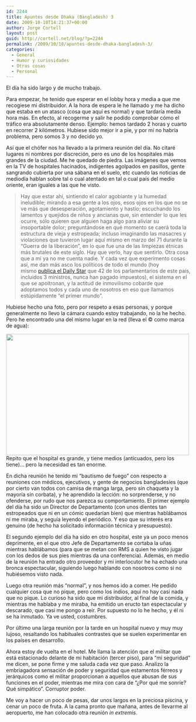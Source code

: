 ```yaml
---
id: 2244
title: Apuntes desde Dhaka (Bangladesh) 3
date: 2009-10-18T14:21:37+00:00
author: Jorge Cortell
layout: post
guid: http://cortell.net/blog/?p=2244
permalink: /2009/10/18/apuntes-desde-dhaka-bangladesh-3/
categories:
  - General
  - Humor y curiosidades
  - Otras cosas
  - Personal
---
```

El día ha sido largo y de mucho trabajo.

Para empezar, he tenido que esperar en el lobby hora y media a que me recogiese mi distribuidor. A la hora de espera le he llamado y me ha dicho que estaba en un atasco (cosa que aquí es normal) y que tardaría media hora más. En efecto, al recogerme y salir he podido comprobar cómo el tráfico era absolutamente denso. Ejemplo: hemos tardado 2 horas y cuarto en recorrer 2 kilómetros. Hubiese sido mejor ir a pie, y por mí no habría problema, pero somos 3 y no decido yo.

Así que el chófer nos ha llevado a la primera reunión del día. No citaré lugares ni nombres por discreción, pero es uno de los hospitales más grandes de la ciudad. Me he quedado de piedra. Las imágenes que vemos en la TV de hospitales hacinados, indigentes agolpados en pasillos, gente sangrando cubierta por una sábana en el suelo, etc cuando las noticias de mediodía hablan sobre tal o cual atentado en tal o cual país del medio oriente, eran iguales a las que he visto.

> Hay que estar ahí, sintiendo el calor agobiante y la humedad ineludible; mirando a esa gente a los ojos, esos ojos en los que no se ve más que desesperación, agotamiento y hastío; escuchando los lamentos y quejidos de niños y ancianas que, sin entender lo que les ocurre, sólo quieren que alguien haga algo para aliviar su insoportable dolor; preguntándose en qué momento se caerá toda la estructura de vieja y estropeada; incluso imaginando las masacres y violaciones que tuvieron lugar aquí mismo en marzo del 71 durante la &#8220;Guerra de la liberación&#8221;, en lo que fue una de las limpiezas étnicas más brutales de este siglo. Hay que verlo, hay que sentirlo. Otra cosa que a mí ya no me cuenta nadie. Y cada vez que experimento cosas así, me dan más asco los políticos de todo el mundo (hoy mismo <a title="http://www.thedailystar.net/newDesign/news-details.php?nid=110244" href="http://www.thedailystar.net/newDesign/news-details.php?nid=110244" target="_blank">publica el Daily Star</a> que 42 de los parlamentarios de este país, incluidos 3 ministros, nunca han pagado impuestos), el sistema en el que se apoltronan, y la actitud de inmovilismo cobarde que adoptamos todos y cada uno de nosotros en eso que llamamos estúpidamente &#8220;el primer mundo&#8221;.

Hubiese hecho una foto, pero por respeto a esas personas, y porque generalmente no llevo la cámara cuando estoy trabajando, no la he hecho. Pero he encontrado una del mismo lugar en la red (lleva el © como marca de agua):

<img class="aligncenter" title="hospital 1a reunión" src="http://monirul.files.wordpress.com/2009/09/mon_0083.jpg?w=500&h=332" alt="" width="500" height="332" />Repito que el hospital es grande, y tiene medios (anticuados, pero los tiene)&#8230; pero la necesidad es tan enorme.

En dicha reunión he tenido mi &#8220;bautismo de fuego&#8221; con respecto a reuniones con médicos, ejecutivos, y gente de negocios bangladesíes (que por cierto van todos con camisa de manga larga, pero sin chaqueta y la mayoría sin corbata), y he aprendido la lección: no sorprenderse, y no ofenderse, por rudo que nos parezca su comportamiento. El primer ejemplo del día ha sido un Director de Departamento (con unos dientes tan estropeados que ni en un cómic quedarían bien) que mientras hablábamos ni me miraba, y seguía leyendo el periódico. Y eso que su interés era genuino (de hecho ha solicitado información técnica y presupuesto).

El segundo ejemplo del día ha sido en otro hospital, este ya un poco menos deprimente, en el que otro Jefe de Departamento se cortaba la uñas mientras hablábamos (para que se metan con RMS a quien he visto jugar con los dedos de sus pies mientras da una conferencia). Además, en medio de la reunión ha entrado otro proveedor y mi interlocutor he ha echado una bronca espectacular, siguiendo luego hablando con nosotros como si no hubiésemos visto nada.

Luego otra reunión más &#8220;normal&#8221;, y nos hemos ido a comer. He pedido cualquier cosa que no pique, pero como los indios, aquí no hay casi nada que no pique. Lo curioso ha sido que mi distribuidor, al final de la comida, y mientras me hablaba y me miraba, ha emitido un eructo tan espectacular y descarado, que casi me pongo a reír. Por supuesto no lo he hecho, y él ni se ha inmutado. Ya ve usted, costumbres.

Por último una larga reunión por la tarde en un hospital nuevo y muy muy lujoso, resaltando los habituales contrastes que se suelen experimentar en los países en desarrollo.

Ahora estoy de vuelta en el hotel. Me llama la atención que el militar que está estacionado delante de mi habitación (tercer piso), para &#8220;mi seguridad&#8221; me dicen, se pone firme y me saluda cada vez que paso. Analizo la embriagadora sensación de poder y seguridad que estamentos férreos y jerárquicos como el militar proporcionan a aquellos que abusan de sus funciones en el poder, mientras me mira con cara de &#8220;¿Por qué me sonríe? Qué simpático&#8221;. Corruptor poder.

Me voy a hacer un poco de pesas, dar unos largos en la preciosa piscina, y cenar un poco de fruta. A la cama pronto que mañana, antes de llevarme al aeropuerto, me han colocado otra reunión _in extremis_.